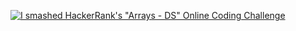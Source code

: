 [![I smashed HackerRank's "Arrays - DS" Online Coding Challenge](https://img.youtube.com/vi/1xV5ygKajWM/0.jpg)](https://www.youtube.com/watch?v=1xV5ygKajWM)

